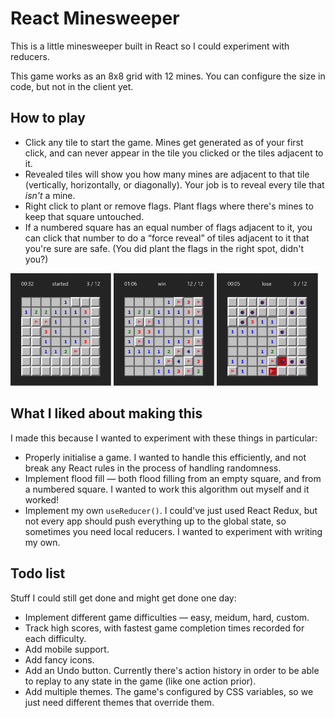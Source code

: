 # React Minesweeper

This is a little minesweeper built in React so I could experiment with reducers.

This game works as an 8x8 grid with 12 mines. You can configure the size in code, but not in the client yet.

## How to play

- Click any tile to start the game. Mines get generated as of your first click, and can never appear in the tile you clicked or the tiles adjacent to it.
- Revealed tiles will show you how many mines are adjacent to that tile (vertically, horizontally, or diagonally). Your job is to reveal every tile that _isn't_ a mine.
- Right click to plant or remove flags. Plant flags where there's mines to keep that square untouched.
- If a numbered square has an equal number of flags adjacent to it, you can click that number to do a “force reveal” of tiles adjacent to it that you're sure are safe. (You did plant the flags in the right spot, didn't you?)

<img alt="started" width="32%" src="https://github.com/scarletcs/react-minesweeper/blob/main/public/started.png"> <img alt="win" width="32%" src="https://github.com/scarletcs/react-minesweeper/blob/main/public/win.png"> <img alt="lose" width="32%" src="https://github.com/scarletcs/react-minesweeper/blob/main/public/lose.png">

## What I liked about making this

I made this because I wanted to experiment with these things in particular:

- Properly initialise a game. I wanted to handle this efficiently, and not break any React rules in the process of handling randomness.
- Implement flood fill — both flood filling from an empty square, and from a numbered square. I wanted to work this algorithm out myself and it worked!
- Implement my own `useReducer()`. I could've just used React Redux, but not every app should push everything up to the global state, so sometimes you need local reducers. I wanted to experiment with writing my own.

## Todo list

Stuff I could still get done and might get done one day:

- Implement different game difficulties — easy, meidum, hard, custom.
- Track high scores, with fastest game completion times recorded for each difficulty.
- Add mobile support.
- Add fancy icons.
- Add an Undo button. Currently there's action history in order to be able to replay to any state in the game (like one action prior).
- Add multiple themes. The game's configured by CSS variables, so we just need different themes that override them.
